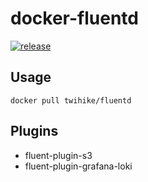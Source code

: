 # docker-fluentd

[![release](https://github.com/twihike/docker-fluentd/workflows/release/badge.svg)](https://github.com/twihike/docker-fluentd/actions)

## Usage

```shell
docker pull twihike/fluentd
```

## Plugins

- fluent-plugin-s3
- fluent-plugin-grafana-loki
